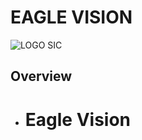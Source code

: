 # EAGLE VISION
![LOGO SIC](https://github.com/user-attachments/assets/41dbdc34-f64b-40e5-a9dc-d006c0cd8dcc)
## Overview
- # Eagle Vision #


